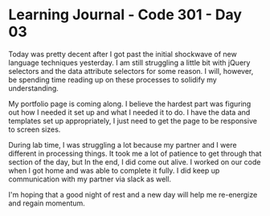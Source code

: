 # Learning Journal - Code 301 - Day 03

Today was pretty decent after I got past the initial shockwave of new language techniques yesterday. I am still struggling a little bit with jQuery selectors and the data attribute selectors for some reason. I will, however, be spending time reading up on these processes to solidify my understanding.

My portfolio page is coming along. I believe the hardest part was figuring out how I needed it set up and what I needed it to do. I have the data and templates set up appropriately, I just need to get the page to be responsive to screen sizes.

During lab time, I was struggling a lot because my partner and I were different in processing things. It took me a lot of patience to get through that section of the day, but In the end, I did come out alive. I worked on our code when I got home and was able to complete it fully. I did keep up communication with my partner via slack as well.

I'm hoping that a good night of rest and a new day will help me re-energize and regain momentum.
